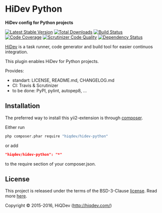 HiDev Python
============

**HiDev config for Python projects**

[![Latest Stable Version](https://poser.pugx.org/hiqdev/hidev-python/v/stable)](https://packagist.org/packages/hiqdev/hidev-python)
[![Total Downloads](https://poser.pugx.org/hiqdev/hidev-python/downloads)](https://packagist.org/packages/hiqdev/hidev-python)
[![Build Status](https://img.shields.io/travis/hiqdev/hidev-python.svg)](https://travis-ci.org/hiqdev/hidev-python)
[![Code Coverage](https://scrutinizer-ci.com/g/hiqdev/hidev-python/badges/coverage.png?b=master)](https://scrutinizer-ci.com/g/hiqdev/hidev-python/?branch=master)
[![Scrutinizer Code Quality](https://scrutinizer-ci.com/g/hiqdev/hidev-python/badges/quality-score.png?b=master)](https://scrutinizer-ci.com/g/hiqdev/hidev-python/?branch=master)
[![Dependency Status](https://www.versioneye.com/php/hiqdev:hidev-python/dev-master/badge.svg)](https://www.versioneye.com/php/hiqdev:hidev-python/dev-master)

[HiDev](https://github.com/hiqdev/hidev) is a task runner, code generator and build tool for easier continuos integration.

This plugin enables HiDev for Python projects.

Provides:

- standart: LICENSE, README.md, CHANGELOG.md
- CI: Travis & Scrutinizer
- to be done: PyPI, pylint, autopep8, ...

## Installation

The preferred way to install this yii2-extension is through [composer](http://getcomposer.org/download/).

Either run

```sh
php composer.phar require "hiqdev/hidev-python"
```

or add

```json
"hiqdev/hidev-python": "*"
```

to the require section of your composer.json.

## License

This project is released under the terms of the BSD-3-Clause [license](LICENSE).
Read more [here](http://choosealicense.com/licenses/bsd-3-clause).

Copyright © 2015-2016, HiQDev (http://hiqdev.com/)

